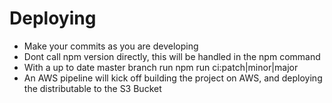 # Deploying
- Make your commits as you are developing
- Dont call npm version directly, this will be handled in the npm command
- With a up to date master branch run npm run ci:patch|minor|major
- An AWS pipeline will kick off building the project on AWS, and deploying the distributable to the S3 Bucket
